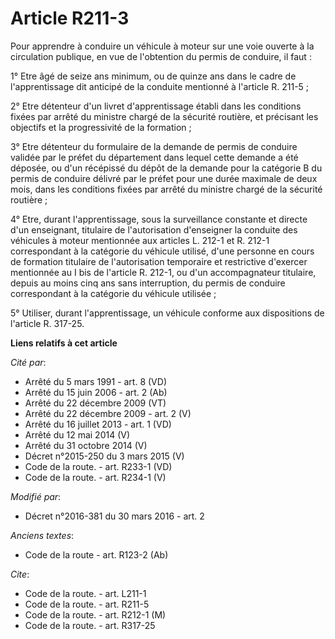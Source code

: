 # Article R211-3

Pour apprendre à conduire un véhicule à moteur sur une voie ouverte à la circulation publique, en vue de l'obtention du
permis de conduire, il faut : 

1° Etre âgé de seize ans minimum, ou de quinze ans dans le cadre de l'apprentissage dit anticipé de la conduite mentionné à
l'article R. 211-5 ; 

2° Etre détenteur d'un livret d'apprentissage établi dans les conditions fixées par arrêté du ministre chargé de la sécurité
routière, et précisant les objectifs et la progressivité de la formation ; 

3° Etre détenteur du formulaire de la demande de permis de conduire validée par le préfet du département dans lequel cette
demande a été déposée, ou d'un récépissé du dépôt de la demande pour la catégorie B du permis de conduire délivré par le
préfet pour une durée maximale de deux mois, dans les conditions fixées par arrêté du ministre chargé de la sécurité
routière ; 

4° Etre, durant l'apprentissage, sous la surveillance constante et directe d'un enseignant, titulaire de l'autorisation
d'enseigner la conduite des véhicules à moteur mentionnée aux articles L. 212-1 et R. 212-1 correspondant à la catégorie du
véhicule utilisé, d'une personne en cours de formation titulaire de l'autorisation temporaire et restrictive d'exercer
mentionnée au I bis de l'article R. 212-1, ou d'un accompagnateur titulaire, depuis au moins cinq ans sans interruption, du
permis de conduire correspondant à la catégorie du véhicule utilisée ; 

5° Utiliser, durant l'apprentissage, un véhicule conforme aux dispositions de l'article R. 317-25.

**Liens relatifs à cet article**

_Cité par_:

  - Arrêté du 5 mars 1991 - art. 8 (VD)
  - Arrêté du 15 juin 2006 - art. 2 (Ab)
  - Arrêté du 22 décembre 2009 (VT)
  - Arrêté du 22 décembre 2009 - art. 2 (V)
  - Arrêté du 16 juillet 2013 - art. 1 (VD)
  - Arrêté du 12 mai 2014 (V)
  - Arrêté du 31 octobre 2014 (V)
  - Décret n°2015-250 du 3 mars 2015 (V)
  - Code de la route. - art. R233-1 (VD)
  - Code de la route. - art. R234-1 (V)

_Modifié par_:

  - Décret n°2016-381 du 30 mars 2016 - art. 2

_Anciens textes_:

  - Code de la route - art. R123-2 (Ab)

_Cite_:

  - Code de la route. - art. L211-1
  - Code de la route. - art. R211-5
  - Code de la route. - art. R212-1 (M)
  - Code de la route. - art. R317-25
